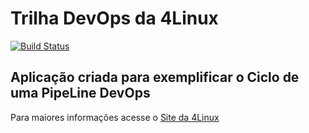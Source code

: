 # Trilha DevOps da 4Linux

<!-- Altere a Flag abaixo com sua URL do Travis -->
[![Build Status](https://travis-ci.org/diogodigo/DevOpsLab-HelloWorld.svg?branch=master)](https://travis-ci.org/diogodigo/DevOpsLab-HelloWorld)

## Aplicação criada para exemplificar o Ciclo de uma PipeLine DevOps


Para maiores informações acesse o [Site da 4Linux](https://www.4linux.com.br/cursos/devops)
